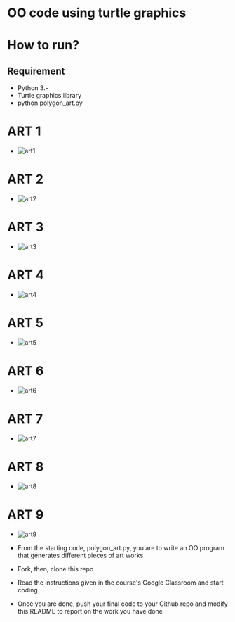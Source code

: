 # OO code using turtle graphics

# How to run?
## Requirement
- Python 3.-
- Turtle graphics library
- python polygon_art.py

# ART 1 
- ![art1](https://github.com/Kantee22/turtle_graphics_oo/blob/main/1..jpg)

# ART 2
- ![art2](https://github.com/Kantee22/turtle_graphics_oo/blob/main/2..jpg)

# ART 3
- ![art3](https://github.com/Kantee22/turtle_graphics_oo/blob/main/3..jpg)

# ART 4
- ![art4](https://github.com/Kantee22/turtle_graphics_oo/blob/main/4..jpg)

# ART 5
- ![art5](https://github.com/Kantee22/turtle_graphics_oo/blob/main/5..jpg)

# ART 6
- ![art6](https://github.com/Kantee22/turtle_graphics_oo/blob/main/6..jpg)

# ART 7
- ![art7](https://github.com/Kantee22/turtle_graphics_oo/blob/main/7..jpg)

# ART 8
- ![art8](https://github.com/Kantee22/turtle_graphics_oo/blob/main/8..jpg)

# ART 9
- ![art9](https://github.com/Kantee22/turtle_graphics_oo/blob/main/9..jpg)

- From the starting code, polygon_art.py, you are to write an OO program that generates different pieces of art works
- Fork, then, clone this repo
- Read the instructions given in the course's Google Classroom and start coding
- Once you are done, push your final code to your Github repo and modify this README to report on the work you have done


